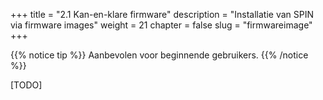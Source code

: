 +++
title = "2.1 Kan-en-klare firmware"
description = "Installatie van SPIN via firmware images"
weight = 21
chapter = false
slug = "firmwareimage"
+++

{{% notice tip %}}
Aanbevolen voor beginnende gebruikers.
{{% /notice %}}

[TODO]